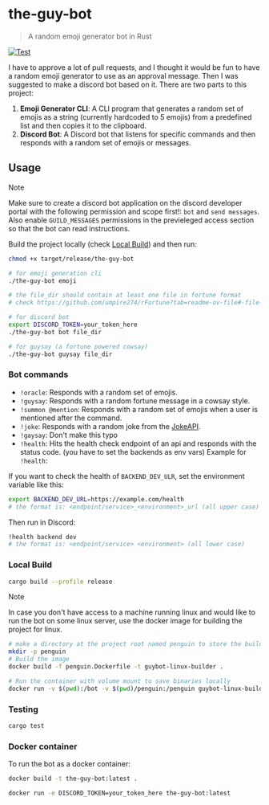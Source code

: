 # the-guy-bot

> A random emoji generator bot in Rust


[![Test](https://github.com/ShawonAshraf/summoner-emoji-bot/actions/workflows/test.yml/badge.svg)](https://github.com/ShawonAshraf/summoner-emoji-bot/actions/workflows/test.yml)

I have to approve a lot of pull requests, and I thought it would be fun to have a random emoji generator to use as an
approval message. Then I was suggested to make a discord bot based on it. There are two parts to this project:

1. **Emoji Generator CLI**: A CLI program that generates a random set of emojis as a string (currently hardcoded to 5
   emojis) from a predefined list and then copies it to the
   clipboard.
2. **Discord Bot**: A Discord bot that listens for specific commands and then responds with a random set of emojis
   or messages.

## Usage

> [!NOTE]
> Make sure to create a discord bot application on the discord developer portal with the following permission and scope
> first!:
> `bot` and `send messages`. Also enable `GUILD_MESSAGES` permissions in the previeleged access section so that the bot
> can read
> instructions.


Build the project locally (check [Local Build](#local-build)) and then run:

```bash
chmod +x target/release/the-guy-bot

# for emoji generation cli
./the-guy-bot emoji

# the file_dir should contain at least one file in fortune format
# check https://github.com/umpire274/rFortune?tab=readme-ov-file#-file-format

# for discord bot
export DISCORD_TOKEN=your_token_here
./the-guy-bot bot file_dir

# for guysay (a fortune powered cowsay)
./the-guy-bot guysay file_dir
```

### Bot commands

- `!oracle`: Responds with a random set of emojis.
- `!guysay`: Responds with a random fortune message in a cowsay style.
- `!summon @mention`: Responds with a random set of emojis when a user is mentioned after the command.
- `!joke`: Responds with a random joke from the [JokeAPI](https://jokeapi.dev/).
- `!gaysay`: Don't make this typo
- `!health`: Hits the health check endpoint of an api and responds with the status code. (you have to set the backends
  as env vars)
  Example for `!health`:

If you want to check the health of `BACKEND_DEV_ULR`, set the environment variable like this:

```bash
export BACKEND_DEV_URL=https://example.com/health
# the format is: <endpoint/service>_<environment>_url (all upper case)
```

Then run in Discord:

```bash
!health backend dev
# the format is: <endpoint/service> <environment> (all lower case)
```

### Local Build

```bash
cargo build --profile release
```

> [!NOTE]
> In case you don't have access to a machine running linux and would like to run the bot on some linux server, use the
> docker image for building the project for linux.

```bash
# make a directory at the project root named penguin to store the build
mkdir -p penguin
# Build the image
docker build -f penguin.Dockerfile -t guybot-linux-builder .

# Run the container with volume mount to save binaries locally
docker run -v $(pwd):/bot -v $(pwd)/penguin:/penguin guybot-linux-builder
```

### Testing

```bash
cargo test
```

### Docker container

To run the bot as a docker container:

```bash
docker build -t the-guy-bot:latest .

docker run -e DISCORD_TOKEN=your_token_here the-guy-bot:latest
```
